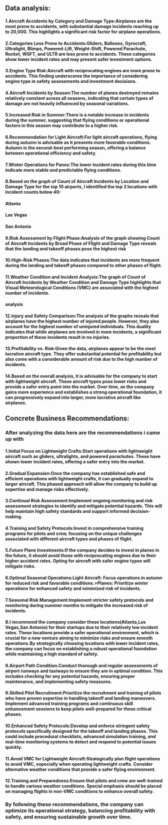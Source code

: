 ## Data analysis:
#### 1.Aircraft Accidents by Category and Damage Type:Airplanes are the most prone to accidents, with substantial damage incidents reaching up to 20,000. This highlights a significant risk factor for airplane operations.
#### 2.Categories Less Prone to Accidents:Gliders, Balloons, Gyrocraft, Ultralight, Blimps, Powered-Lift, Weight-Shift, Powered Parachute, Rocket, WSFT, and ULTR are less prone to accidents. These categories show lower incident rates and may present safer investment options.
#### 3.Engine Type Risk:Aircraft with reciprocating engines are more prone to accidents. This finding underscores the importance of considering engine type in safety assessments and investment decisions.
#### 4.Aircraft Incidents by Season:The number of planes destroyed remains relatively constant across all seasons, indicating that certain types of damage are not heavily influenced by seasonal variations.
#### 5.Increased Risk in Summer:There is a notable increase in incidents during the summer, suggesting that flying conditions or operational factors in this season may contribute to a higher risk.
#### 6.Recommendation for Light Aircraft:For light aircraft operations, flying during autumn is advisable as it presents more favorable conditions. Autumn is the second-best performing season, offering a balance between operational efficiency and safety.
#### 7.Winter Operations for Panes:The lower incident rates during this time indicate more stable and predictable flying conditions.
#### 8.Based on the graph of Count of Aircraft Incidents by Location and Damage Type for the top 10 airports, I identified the top 3 locations with incident counts below 40:
#### Atlanta
#### Las Vegas
#### San Antonio
#### 9.Risk Assessment by Flight Phase:Analysis of the graph showing Count of Aircraft Incidents by Broad Phase of Flight and Damage Type reveals that the landing and takeoff phases pose the highest risk
#### 10.High-Risk Phases:The data indicates that incidents are more frequent during the landing and takeoff phases compared to other phases of flight.
#### 11.Weather Condition and Incident Analysis:The graph of Count of Aircraft Incidents by Weather Condition and Damage Type highlights that Visual Meteorological Conditions (VMC) are associated with the highest number of incidents. 
#### analysis
#### 12.Injury and Safety Comparison:The analysis of the graphs reveals that airplanes have the highest number of injured people. However, they also account for the highest number of uninjured individuals. This duality indicates that while airplanes are involved in more incidents, a significant proportion of these incidents result in no injuries.
#### 13.Profitability vs. Risk:Given the data, airplanes appear to be the most lucrative aircraft type. They offer substantial potential for profitability but also come with a considerable amount of risk due to the high number of incidents.
#### 14.Based on the overall analysis, it is advisable for the company to start with lightweight aircraft. These aircraft types pose lower risks and provide a safer entry point into the market. Over time, as the company gains more experience and establishes a strong operational foundation, it can progressively expand into larger, more lucrative aircraft like airplanes.
## Concrete Business Recommendations:
### After analyzing the data here are the recommendations i came up with
#### 1.Initial Focus on Lightweight Crafts:Start operations with lightweight aircraft such as gliders, ultralights, and powered parachutes. These have shown lower incident rates, offering a safer entry into the market.
#### 2.Gradual Expansion:Once the company has established safe and efficient operations with lightweight crafts, it can gradually expand to larger aircraft. This phased approach will allow the company to build up expertise and manage risks effectively.
#### 3.Continual Risk Assessment:Implement ongoing monitoring and risk assessment strategies to identify and mitigate potential hazards. This will help maintain high safety standards and support informed decision-making.
#### 4.Training and Safety Protocols:Invest in comprehensive training programs for pilots and crew, focusing on the unique challenges associated with different aircraft types and phases of flight.
#### 5.Future Plane Investments:If the company decides to invest in planes in the future, it should avoid those with reciprocating engines due to their higher accident rates. Opting for aircraft with safer engine types will mitigate risks.
#### 6.Optimal Seasonal Operations:Light Aircraft: Focus operations in autumn for reduced risk and favorable conditions.>Planes: Prioritize winter operations for enhanced safety and minimized risk of incidents.
#### 7.Seasonal Risk Management:Implement stricter safety protocols and monitoring during summer months to mitigate the increased risk of incidents.
#### 8.I recommend the company consider these locations(Atlanta,Las Vegas,San Antonio) for their startups due to their relatively low incident rates. These locations provide a safer operational environment, which is crucial for a new venture aiming to minimize risks and ensure smooth operations.By strategically choosing locations with lower incident rates, the company can focus on establishing a robust operational foundation while maintaining a high standard of safety.
#### 9.Airport Path Condition:Conduct thorough and regular assessments of airport runways and taxiways to ensure they are in optimal condition. This includes checking for any potential hazards, ensuring proper maintenance, and implementing safety measures.
#### 9.Skilled Pilot Recruitment:Prioritize the recruitment and training of pilots who have proven expertise in handling takeoff and landing maneuvers. Implement advanced training programs and continuous skill enhancement sessions to keep pilots well-prepared for these critical phases.
#### 10.Enhanced Safety Protocols:Develop and enforce stringent safety protocols specifically designed for the takeoff and landing phases. This could include procedural checklists, advanced simulation training, and real-time monitoring systems to detect and respond to potential issues quickly.
#### 11.Avoid VMC for Lightweight Aircraft:Strategically plan flight operations to avoid VMC, especially when operating lightweight crafts. Consider alternative weather conditions that provide a safer flying environment.
#### 12.Training and Preparedness:Ensure that pilots and crew are well-trained to handle various weather conditions. Special emphasis should be placed on managing flights in non-VMC conditions to enhance overall safety.
### By following these recommendations, the company can optimize its operational strategy, balancing profitability with safety, and ensuring sustainable growth over time.